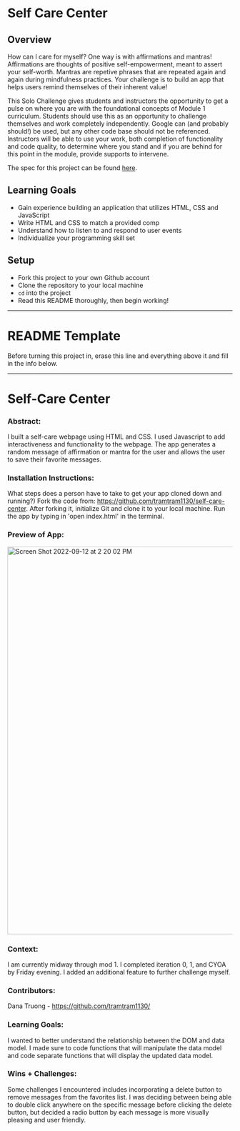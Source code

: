 # Self Care Center
## Overview
How can I care for myself? One way is with affirmations and mantras!
Affirmations are thoughts of positive self-empowerment, meant to assert your self-worth.
Mantras are repetive phrases that are repeated again and again during mindfulness practices. Your challenge is to build an app that helps users remind themselves of their inherent value!

This Solo Challenge gives students and instructors the opportunity to get a pulse on where you are with the foundational concepts of Module 1 curriculum. Students should use this as an opportunity to challenge themselves and work completely independently. Google can (and probably should!) be used, but any other code base should not be referenced. Instructors will be able to use your work, both completion of functionality and code quality, to determine where you stand and if you are behind for this point in the module, provide supports to intervene.

The spec for this project can be found [here](https://frontend.turing.io/projects/module-1/self-care-center.html).

## Learning Goals

- Gain experience building an application that utilizes HTML, CSS and JavaScript
- Write HTML and CSS to match a provided comp
- Understand how to listen to and respond to user events
- Individualize your programming skill set

## Setup

- Fork this project to your own Github account
- Clone the repository to your local machine
- `cd` into the project
- Read this README thoroughly, then begin working!

______________________________________________________  
# README Template  
Before turning this project in, erase this line and everything above it and fill in the info below.  
______________________________________________________  

# Self-Care Center

### Abstract:
I built a self-care webpage using HTML and CSS. I used Javascript to add interactiveness and functionality to the webpage. The app generates a random message of affirmation or mantra for the user and allows the user to save their favorite messages.

### Installation Instructions:
What steps does a person have to take to get your app cloned down and running?)
Fork the code from: https://github.com/tramtram1130/self-care-center. After forking it, initialize Git and clone it to your local machine. Run the app by typing in 'open index.html' in the terminal.

### Preview of App:
<img width="868" alt="Screen Shot 2022-09-12 at 2 20 02 PM" src="https://user-images.githubusercontent.com/110209726/189740409-2a004e46-6e21-41c5-9a46-e18e0ad6fb57.png">

### Context:
I am currently midway through mod 1. I completed iteration 0, 1, and CYOA by Friday evening. I added an additional feature to further challenge myself.

### Contributors:
Dana Truong - https://github.com/tramtram1130/

### Learning Goals:
I wanted to better understand the relationship between the DOM and data model. I made sure to code functions that will manipulate the data model and code separate functions that will display the updated data model.

### Wins + Challenges:
Some challenges I encountered includes incorporating a delete button to remove messages from the favorites list. I was deciding between being able to double click anywhere on the specific message before clicking the delete button, but decided a radio button by each message is more visually pleasing and user friendly.
